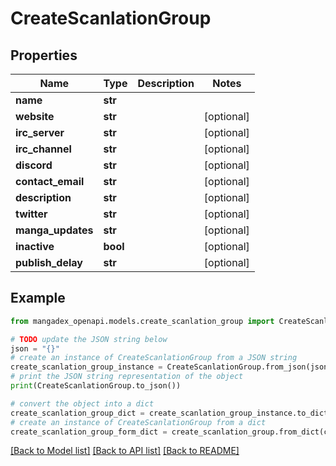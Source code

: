# CreateScanlationGroup


## Properties

Name | Type | Description | Notes
------------ | ------------- | ------------- | -------------
**name** | **str** |  | 
**website** | **str** |  | [optional] 
**irc_server** | **str** |  | [optional] 
**irc_channel** | **str** |  | [optional] 
**discord** | **str** |  | [optional] 
**contact_email** | **str** |  | [optional] 
**description** | **str** |  | [optional] 
**twitter** | **str** |  | [optional] 
**manga_updates** | **str** |  | [optional] 
**inactive** | **bool** |  | [optional] 
**publish_delay** | **str** |  | [optional] 

## Example

```python
from mangadex_openapi.models.create_scanlation_group import CreateScanlationGroup

# TODO update the JSON string below
json = "{}"
# create an instance of CreateScanlationGroup from a JSON string
create_scanlation_group_instance = CreateScanlationGroup.from_json(json)
# print the JSON string representation of the object
print(CreateScanlationGroup.to_json())

# convert the object into a dict
create_scanlation_group_dict = create_scanlation_group_instance.to_dict()
# create an instance of CreateScanlationGroup from a dict
create_scanlation_group_form_dict = create_scanlation_group.from_dict(create_scanlation_group_dict)
```
[[Back to Model list]](../README.md#documentation-for-models) [[Back to API list]](../README.md#documentation-for-api-endpoints) [[Back to README]](../README.md)


